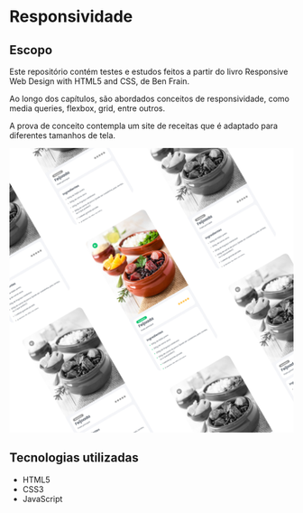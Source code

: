 # Responsividade

## Escopo

Este repositório contém testes e estudos feitos a partir do livro Responsive Web Design with HTML5 and CSS, de Ben Frain.

Ao longo dos capítulos, são abordados conceitos de responsividade, como media queries, flexbox, grid, entre outros.

A prova de conceito contempla um site de receitas que é adaptado para diferentes tamanhos de tela.

![protótipo](/img/prototipo.png)

## Tecnologias utilizadas

-   HTML5
-   CSS3
-   JavaScript
